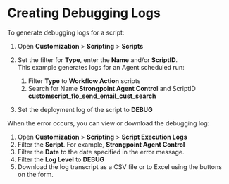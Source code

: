 # Creating Debugging Logs

To generate debugging logs for a script:

1. Open **Customization** > **Scripting** > **Scripts**
2. Set the filter for **Type**, enter the **Name** and/or **ScriptID**.  
   This example generates logs for an Agent scheduled run:

   1. Filter **Type** to **Workflow Action** scripts
   2. Search for Name **Strongpoint Agent Control** and ScriptID
      **customscript_flo_send_email_cust_search**

3. Set the deployment log of the script to **DEBUG**

When the error occurs, you can view or download the debugging log:

1. Open **Customization** > **Scripting** > **Script Execution Logs**
2. Filter the **Script**. For example, **Strongpoint Agent Control**
3. Filter the **Date** to the date specified in the error message.
4. Filter the **Log Level** to **DEBUG**
5. Download the log transcript as a CSV file or to Excel using the buttons on the form.
